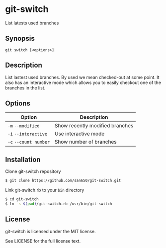 # git-switch

List latests used branches

## Synopsis

```
git switch [<options>]
```

## Description

List lastest used branches. By used we mean checked-out at some point.
It also has an interactive mode which allows you to easily checkout one
of the branches in the list.

## Options

| Option                | Description                     |
|-----------------------|---------------------------------|
| `-m` `--modified`     | Show recently modified branches |
| `-i` `--interactive`  | Use interactive mode            |
| `-c` `--count number` | Show number of branches         |

## Installation

Clone git-switch repository

```sh
$ git clone https://github.com/san650/git-switch.git
```

Link git-switch.rb to your `bin` directory

```sh
$ cd git-switch
$ ln -s $(pwd)/git-switch.rb /usr/bin/git-switch
```

## License

git-switch is licensed under the MIT license.

See LICENSE for the full license text.
